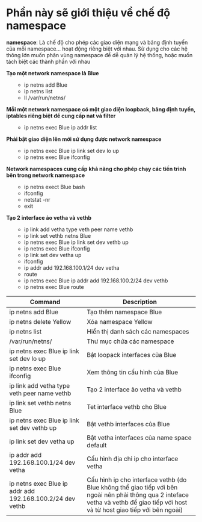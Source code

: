 # Phần này sẽ giới thiệu về chế độ namespace

**namespace**: Là chế độ cho phép các giao diện mạng và bảng định tuyến của mỗi namespace... hoạt động riêng biệt với nhau. Sử dụng cho các hệ thông lớn muốn phân vùng namespace để dễ quản lý hệ thống, hoặc muốn tách biệt các thành phần với nhau

**Tạo một network namespace là Blue**
<ul>
  <ul>
<li>ip netns add Blue</li>
<li>ip netns list</li>
    <li>ll /var/run/netns/</li>
  </ul>
  </ul>
  
**Mỗi một network namespace có một giao diện loopback, bảng định tuyến, iptables riêng biệt để cung cấp nat và filter**
<ul>
  <ul>
    <li>ip netns exec Blue ip addr list</li>
  </ul>
  </ul>
  
**Phải bật giao diện lên mới sử dụng được network namespace** 
<ul>
  <ul>
    <li>ip netns exec Blue ip link set dev lo up</li>
    <li>ip netns exec Blue ifconfig</li>
  </ul>
  </ul>
  
**Network namespaces cung cấp khả năng cho phép chạy các tiến trình bên trong network namespace**
<ul>
  <ul>
    <li>ip netns exect Blue bash</li>
    <li>ifconfig</li>
    <li>netstat -nr</li>
    <li>exit</li>
  </ul>
  </ul>
  
**Tạo 2 interface ảo vetha và vethb**
<ul>
  <ul>
    <li>ip link add vetha type veth peer name vethb</li>
    <li>ip link set vethb netns Blue</li>
    <li>ip netns exec Blue ip link set dev vethb up</li>
    <li>ip netns exec Blue ifconfig
    <li>ip link set dev vetha up</li>
    <li>ifconfig</li>
    <li>ip addr add 192.168.100.1/24 dev vetha</li>
    <li>route</li>
    <li>ip netns exec Blue ip addr add 192.168.100.2/24 dev vethb</li>
    <li>ip netns exec Blue route</li>
  </ul>
  </ul>

|Command|Description|
|-------|-----------|
|ip netns add Blue| Tạo thêm namespace Blue|
|ip netns delete Yellow| Xóa namespace Yellow|
|ip netns list| Hiển thị danh sách các namespaces|
|/var/run/netns/| Thư mục chứa các namespace|
|ip netns exec Blue ip link set dev lo up| Bật loopack interfaces của Blue|
|ip netns exec Blue ifconfig| Xem thông tin cấu hình của Blue|
|ip link add vetha type veth peer name vethb| Tạo 2 interface ảo vetha và vethb|
|ip link set vethb netns Blue| Tet interface vethb cho Blue|
|ip netns exec Blue ip link set dev vethb up| Bật vethb interfaces của Blue|
|ip link set dev vetha up| Bật vetha interfaces của name space default |
|ip addr add 192.168.100.1/24 dev vetha| Cấu hình địa chỉ ip cho interface vetha|
|ip netns exec Blue ip addr add 192.168.100.2/24 dev vethb| Cấu hình ip cho interface vethb (do Blue không thể giao tiếp với bên ngoài nên phải thông qua 2 inteface vetha và vethb để giao tiếp với host và từ host giao tiếp với bên ngoài)|

